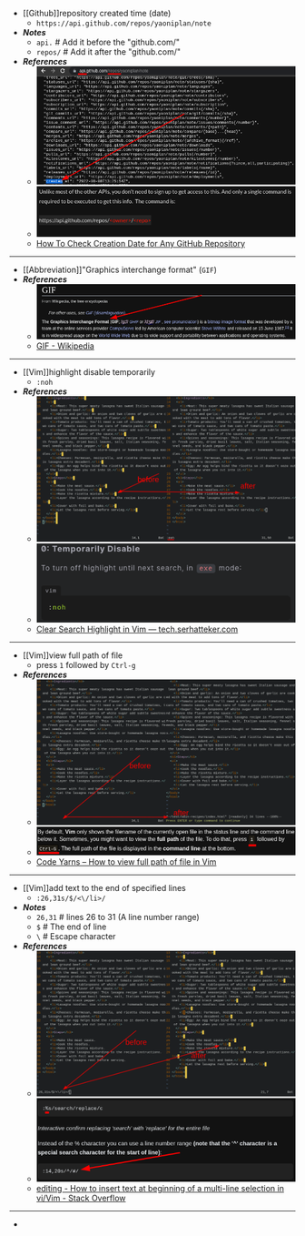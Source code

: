 - [[Github]]repository created time (date)
	- `https://api.github.com/repos/yaoniplan/note`
- ***Notes***
	- `api.` # Add it before the "github.com/"
	- `repos/` # Add it after the "github.com/"
- ***References***
	- ![image.png](../assets/image_1666822882901_0.png)
	- ![image.png](../assets/image_1666822939055_0.png)
	- [How To Check Creation Date for Any GitHub Repository](https://www.ilovefreesoftware.com/16/programming/check-creation-date-github-repository.html)
- ---
- [[Abbreviation]]"Graphics interchange format" (`GIF`)
- ***References***
	- ![image.png](../assets/image_1666839996535_0.png)
	- [GIF - Wikipedia](https://en.wikipedia.org/wiki/GIF)
- ---
- [[Vim]]highlight disable temporarily
	- `:noh`
- ***References***
	- ![image.png](../assets/image_1666858502150_0.png)
	- ![image.png](../assets/image_1666856965138_0.png)
	- [Clear Search Highlight in Vim — tech.serhatteker.com](https://tech.serhatteker.com/post/2020-03/clear-search-highlight-in-vim/)
- ---
- [[Vim]]view full path of file
	- press `1` followed by `Ctrl-g`
- ***References***
	- ![image.png](../assets/image_1666859889641_0.png)
	- ![image.png](../assets/image_1666859986313_0.png)
	- [Code Yarns – How to view full path of file in Vim](https://codeyarns.com/tech/2014-02-13-how-to-view-full-path-of-file-in-vim.html#gsc.tab=0)
- ---
- [[Vim]]add text to the end of specified lines
	- `:26,31s/$/<\/li>/`
- ***Notes***
	- `26,31` # lines 26 to 31 (A line number range)
	- `$` # The end of line
	- `\` # Escape character
- ***References***
	- ![image.png](../assets/image_1666861974899_0.png)
	- ![image.png](../assets/image_1666862102097_0.png)
	- [editing - How to insert text at beginning of a multi-line selection in vi/Vim - Stack Overflow](https://stackoverflow.com/questions/253380/how-to-insert-text-at-beginning-of-a-multi-line-selection-in-vi-vim)
- ---
-